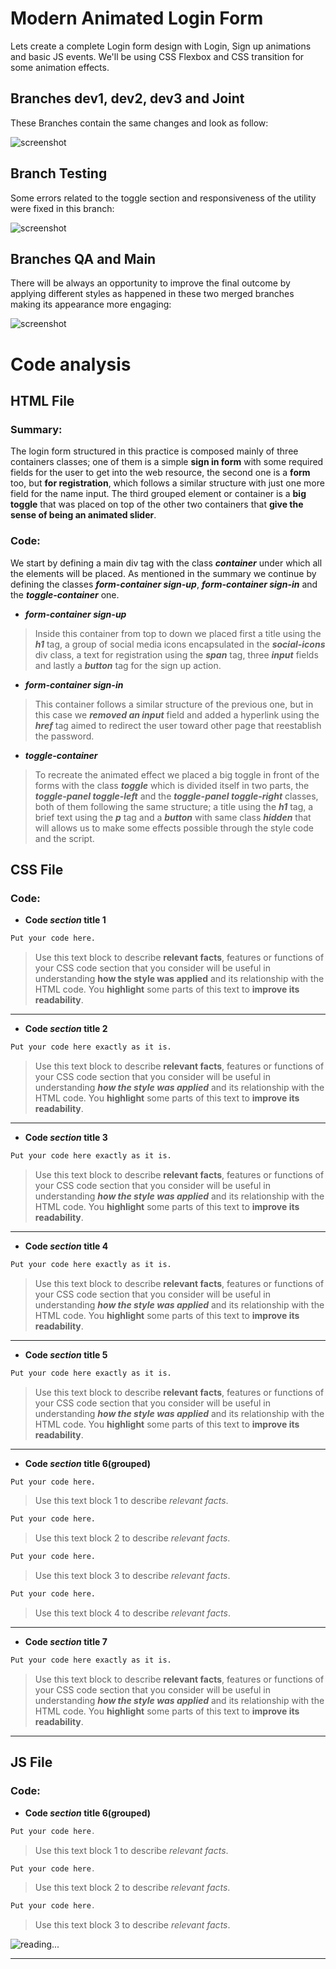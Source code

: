 # Modern Animated Login Form

Lets create a complete Login form design with Login, Sign up animations and basic JS events. We'll be using CSS Flexbox and CSS transition for some animation effects.

## Branches dev1, dev2, dev3 and Joint
These Branches contain the same changes and look as follow:
>
![screenshot](pics/screenshot1.png)

## Branch Testing
Some errors related to the toggle section and responsiveness of the utility were fixed in this branch:
>
![screenshot](pics/screenshot2.png)

## Branches QA and Main
There will be always an opportunity to improve the final outcome by applying different styles as happened in these two merged branches making its appearance more engaging:
>
![screenshot](pics/screenshot3.png)

  

#  Code analysis

##  HTML File

###  Summary:
The login form structured in this practice is composed mainly of three  containers classes; one of them is a simple **sign in form** with some required fields for the user to get into the web resource, the second one is a **form** too, but **for registration**, which follows a similar structure  with just one more field for the name input. The third grouped element or container is a **big toggle** that was placed on top of the other two containers that **give the sense of being an animated slider**.

###  Code:
We start by defining a main div tag with the class _**container**_ under which all the elements will be placed.
As mentioned in the summary we continue by defining the classes **_form-container sign-up_**, **_form-container sign-in_** and the **_toggle-container_**  one.

- **_form-container sign-up_**
> Inside this container from top to down we placed first a title using the 	**_h1_** tag, a group  of social media icons encapsulated in the **_social-icons_** div class, a text for registration using the **_span_** tag, three **_input_** fields and lastly a **_button_** tag for the sign up action.
> 
- **_form-container sign-in_**
>This container follows a similar structure of the previous one, but in this case we **_removed an input_** field and added a hyperlink using the **_href_** tag aimed to redirect the user toward other page that reestablish the password.
>
- **_toggle-container_**
> To recreate the animated effect we placed a big toggle in front of the forms with the class **_toggle_** which is divided itself in two parts, the **_toggle-panel toggle-left_** and the **_toggle-panel toggle-right_** classes, both of them following the same structure; a title using the **_h1_** tag, a brief text using the **_p_** tag and a **_button_** with same class **_hidden_** that will allows us to make some effects possible through the style code and the script.
 
>
##  CSS File

###  Code:

-  **Code _section_ title 1**
>
```css
Put your code here.
```
> Use this text block to describe **relevant facts**, features or functions of your CSS code section that you consider will be useful in understanding **how the style was applied** and its relationship with the HTML code. You **highlight** some parts of this text to **improve its readability**.
***

-  **Code _section_ title 2**
>
```css
Put your code here exactly as it is.
```
> Use this text block to describe **relevant facts**, features or functions of your CSS code section that you consider will be useful in understanding **_how the style was applied_** and its relationship with the HTML code. You **highlight** some parts of this text to **improve its readability**.
***

-  **Code _section_ title 3**
>
```css
Put your code here exactly as it is.
```
> Use this text block to describe **relevant facts**, features or functions of your CSS code section that you consider will be useful in understanding **_how the style was applied_** and its relationship with the HTML code. You **highlight** some parts of this text to **improve its readability**.
***

-  **Code _section_ title 4**
>
```css
Put your code here exactly as it is.
```
> Use this text block to describe **relevant facts**, features or functions of your CSS code section that you consider will be useful in understanding **_how the style was applied_** and its relationship with the HTML code. You **highlight** some parts of this text to **improve its readability**.
***

-  **Code _section_ title 5**
>
```css
Put your code here exactly as it is.
```
> Use this text block to describe **relevant facts**, features or functions of your CSS code section that you consider will be useful in understanding **_how the style was applied_** and its relationship with the HTML code. You **highlight** some parts of this text to **improve its readability**.
***
 
-  **Code _section_ title 6(grouped)**
>
```css
Put your code here.
```
> Use this text block 1 to describe _relevant facts_.
>
```css
Put your code here.
```
> Use this text block 2 to describe _relevant facts_.
>
```css
Put your code here.
```
> Use this text block 3 to describe _relevant facts_.
>
```css
Put your code here.
```
> Use this text block 4 to describe _relevant facts_.
***

-  **Code _section_ title 7**
>
```css
Put your code here exactly as it is.
```
> Use this text block to describe **relevant facts**, features or functions of your CSS code section that you consider will be useful in understanding **_how the style was applied_** and its relationship with the HTML code. You **highlight** some parts of this text to **improve its readability**.
***

 
>
##  JS File

###  Code:

-  **Code _section_ title 6(grouped)**
>
```js
Put your code here.
```
> Use this text block 1 to describe _relevant facts_.
>
```js
Put your code here.
```
> Use this text block 2 to describe _relevant facts_.
>
```js
Put your code here.
```
> Use this text block 3 to describe _relevant facts_.
>


![reading...](https://media.giphy.com/media/Tf3mp01bfrrUc/giphy.gif?cid=ecf05e47wajghtrc5targr7mju7coe0avdyurnehrr1krgdt&ep=v1_gifs_search&rid=giphy.gif&ct=g  "...How could I ever do so unless someone guide me?")

***